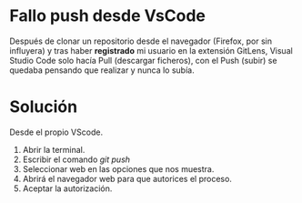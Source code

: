 # Fallo push desde VsCode
Después de clonar un repositorio desde el navegador (Firefox, por sin influyera) y tras haber **registrado** mi usuario en la extensión GitLens, Visual
Studio Code solo hacía Pull (descargar ficheros), con el Push (subir) se quedaba pensando que realizar y nunca lo subía.

# Solución
Desde el propio VScode.
1. Abrir la terminal.
2. Escribir el comando *git push*
3. Seleccionar web en las opciones que nos muestra.
4. Abrirá el navegador web para que autorices el proceso.
5. Aceptar la autorización.